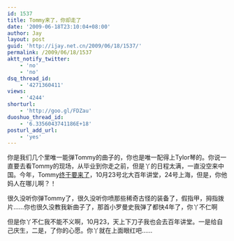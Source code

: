 ```yaml
---
id: 1537
title: Tommy来了，你却走了
date: '2009-06-18T23:10:04+08:00'
author: Jay
layout: post
guid: 'http://ijay.net.cn/2009/06/18/1537/'
permalink: /2009/06/18/1537
aktt_notify_twitter:
    - 'no'
    - 'no'
dsq_thread_id:
    - '4271360411'
views:
    - '4244'
shorturl:
    - 'http://goo.gl/FDZau'
duoshuo_thread_id:
    - '6.3356043741186E+18'
posturl_add_url:
    - 'yes'
---
```


你是我们几个里唯一能弹Tommy的曲子的，你也是唯一配得上Tylor琴的。你说一直要去看Tommy的现场，从毕业到你走之前，但是丫的日程太满，一直没空来中国。今年，Tommy<a href="http://tommyemmanuel.com/tour-dates/index.asp?offset=45" target="_blank">终于要来了</a>，10月23号北大百年讲堂，24号上海，但是，你他妈人在哪儿啊？！

很久没听你弹Tommy了，很久没听你喷那些稀奇古怪的装备了，假指甲，拇指拨片……你也很久没教我新曲子了，那首小罗曼史我弹了都快4年了，你丫不仁啊

但是你丫不仁我不能不义啊，10月23，天上下刀子我也会去百年讲堂。一是给自己庆生，二是，了你的心愿。你丫就在上面眼红吧……